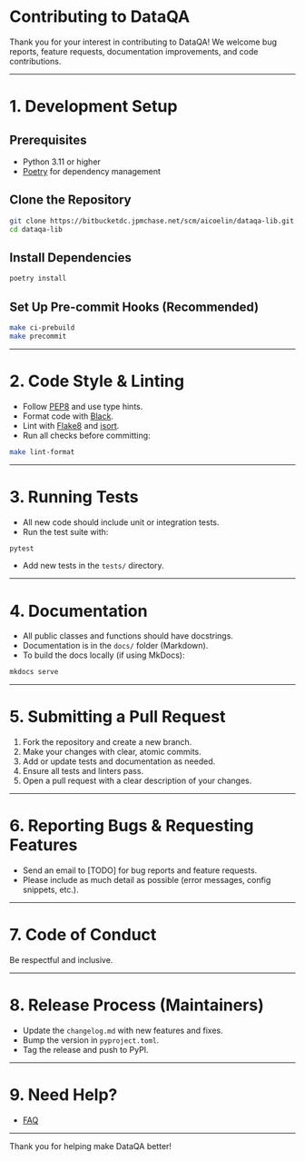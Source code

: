# Contributing to DataQA

Thank you for your interest in contributing to DataQA!
We welcome bug reports, feature requests, documentation improvements, and code contributions.

---

# 1. Development Setup

## **Prerequisites**

- Python 3.11 or higher
- [Poetry](https://python-poetry.org/) for dependency management

## **Clone the Repository**

```bash
git clone https://bitbucketdc.jpmchase.net/scm/aicoelin/dataqa-lib.git
cd dataqa-lib
```

## **Install Dependencies**

```bash
poetry install
```

## **Set Up Pre-commit Hooks (Recommended)**

```bash
make ci-prebuild
make precommit
```

---

# 2. Code Style & Linting

- Follow [PEP8](https://www.python.org/dev/peps/pep-0008/) and use type hints.
- Format code with [Black](https://black.readthedocs.io/en/stable/).
- Lint with [Flake8](https://flake8.pyqa.org/en/latest/) and [isort](https://pycqa.github.io/isort/).
- Run all checks before committing:

```bash
make lint-format
```

---

# 3. Running Tests

- All new code should include unit or integration tests.
- Run the test suite with:

```bash
pytest
```

- Add new tests in the `tests/` directory.

---

# 4. Documentation

- All public classes and functions should have docstrings.
- Documentation is in the `docs/` folder (Markdown).
- To build the docs locally (if using MkDocs):

```bash
mkdocs serve
```

---

# 5. Submitting a Pull Request

1. Fork the repository and create a new branch.
2. Make your changes with clear, atomic commits.
3. Add or update tests and documentation as needed.
4. Ensure all tests and linters pass.
5. Open a pull request with a clear description of your changes.

---

# 6. Reporting Bugs & Requesting Features

- Send an email to [TODO] for bug reports and feature requests.
- Please include as much detail as possible (error messages, config snippets, etc.).

---

# 7. Code of Conduct

Be respectful and inclusive.

---

# 8. Release Process (Maintainers)

- Update the `changelog.md` with new features and fixes.
- Bump the version in `pyproject.toml`.
- Tag the release and push to PyPI.

---

# 9. Need Help?

- [FAQ](/guide/faq.md)

---

Thank you for helping make DataQA better!